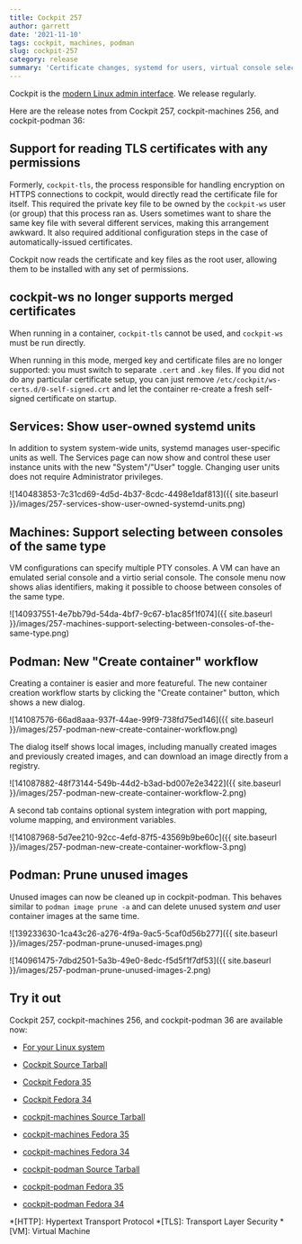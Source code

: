 ```yaml
---
title: Cockpit 257
author: garrett
date: '2021-11-10'
tags: cockpit, machines, podman
slug: cockpit-257
category: release
summary: 'Certificate changes, systemd for users, virtual console selecting in Machines, a new container workflow for Podman'
---
```


Cockpit is the [modern Linux admin interface](https://cockpit-project.org/).
We release regularly.

Here are the release notes from Cockpit 257, cockpit-machines 256, and cockpit-podman 36:


## Support for reading TLS certificates with any permissions

Formerly, `cockpit-tls`, the process responsible for handling encryption on HTTPS connections to cockpit, would directly read the certificate file for itself.  This required the private key file to be owned by the `cockpit-ws` user (or group) that this process ran as.  Users sometimes want to share the same key file with several different services, making this arrangement awkward.  It also required additional configuration steps in the case of automatically-issued certificates.

Cockpit now reads the certificate and key files as the root user, allowing them to be installed with any set of permissions.

## cockpit-ws no longer supports merged certificates

When running in a container, `cockpit-tls` cannot be used, and `cockpit-ws` must be run directly.

When running in this mode, merged key and certificate files are no longer supported: you must switch to separate `.cert` and `.key` files. If you did not do any particular certificate setup, you can just remove `/etc/cockpit/ws-certs.d/0-self-signed.crt` and let the container re-create a fresh self-signed certificate on startup.

## Services: Show user-owned systemd units

In addition to system system-wide units, systemd manages user-specific units as well. The Services page can now show and control these user instance units with the new "System"/"User" toggle. Changing user units does not require Administrator privileges.

![140483853-7c31cd69-4d5d-4b37-8cdc-4498e1daf813]({{ site.baseurl }}/images/257-services-show-user-owned-systemd-units.png)

## Machines: Support selecting between consoles of the same type

VM configurations can specify multiple PTY consoles. A VM can have an emulated serial console and a virtio serial console. The console menu now shows alias identifiers, making it possible to choose between consoles of the same type.

![140937551-4e7bb79d-54da-4bf7-9c67-b1ac85f1f074]({{ site.baseurl }}/images/257-machines-support-selecting-between-consoles-of-the-same-type.png)

## Podman: New "Create container" workflow

Creating a container is easier and more featureful. The new container creation workflow starts by clicking the "Create container" button, which shows a new dialog.

![141087576-66ad8aaa-937f-44ae-99f9-738fd75ed146]({{ site.baseurl }}/images/257-podman-new-create-container-workflow.png)

The dialog itself shows local images, including manually created images and previously created images, and can download an image directly from a registry.

![141087882-48f73144-549b-44d2-b3ad-bd007e2e3422]({{ site.baseurl }}/images/257-podman-new-create-container-workflow-2.png)

A second tab contains optional system integration with port mapping, volume mapping, and environment variables.

![141087968-5d7ee210-92cc-4efd-87f5-43569b9be60c]({{ site.baseurl }}/images/257-podman-new-create-container-workflow-3.png)

## Podman: Prune unused images

Unused images can now be cleaned up in cockpit-podman. This behaves similar to `podman image prune -a` and can delete unused system _and_ user container images at the same time.

![139233630-1ca43c26-a276-4f9a-9ac5-5caf0d56b277]({{ site.baseurl }}/images/257-podman-prune-unused-images.png)

![140961475-7dbd2501-5a3b-49e0-8edc-f5d5f1f7df53]({{ site.baseurl }}/images/257-podman-prune-unused-images-2.png)

## Try it out

Cockpit 257, cockpit-machines 256, and cockpit-podman 36 are available now:

* [For your Linux system](https://cockpit-project.org/running.html)

* [Cockpit Source Tarball](https://github.com/cockpit-project/cockpit/releases/tag/257)
* [Cockpit Fedora 35](https://bodhi.fedoraproject.org/updates/FEDORA-2021-562664e808)
* [Cockpit Fedora 34](https://bodhi.fedoraproject.org/updates/FEDORA-2021-9b41f0e6c8)
* [cockpit-machines Source Tarball](https://github.com/cockpit-project/cockpit-machines/releases/tag/256)
* [cockpit-machines Fedora 35](https://bodhi.fedoraproject.org/updates/FEDORA-2021-7616340d68)
* [cockpit-machines Fedora 34](https://bodhi.fedoraproject.org/updates/FEDORA-2021-57970264be)
* [cockpit-podman Source Tarball](https://github.com/cockpit-project/cockpit-podman/releases/tag/36)
* [cockpit-podman Fedora 35](https://bodhi.fedoraproject.org/updates/FEDORA-2021-2088f7eb4a)
* [cockpit-podman Fedora 34](https://bodhi.fedoraproject.org/updates/FEDORA-2021-58b0f7c034)

*[HTTP]: Hypertext Transport Protocol
*[TLS]: Transport Layer Security
*[VM]: Virtual Machine
